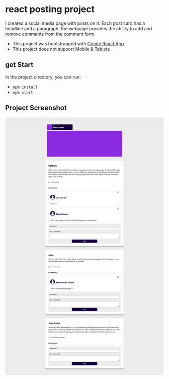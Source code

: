 # react posting project

I created a social media page with posts on it.
Each post card has a headline and a paragraph.
the webpage provides the ability to add and remove comments from the comment form

- This project was bootstrapped with [Create React App](https://github.com/facebook/create-react-app).
 - This project does not support Mobile & Tablets


## get Start

In the project directory, you can run:

- `npm install`
- `npm start`

## Project Screenshot

![project layout](screenshot.png)

